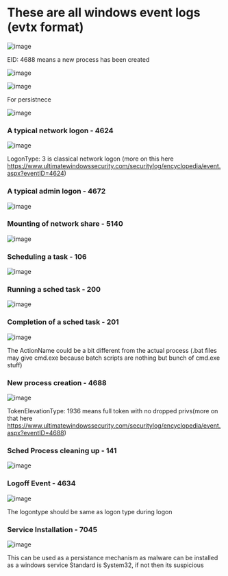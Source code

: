 # These are all windows event logs (evtx format)
![image](https://user-images.githubusercontent.com/64488123/184599765-14af2eb6-8deb-48af-842f-eb8bdc94c6df.png)

EID: 4688 means a new process has been created

![image](https://user-images.githubusercontent.com/64488123/184603555-65435c91-6d24-4f79-9412-84d6da33a90a.png)

![image](https://user-images.githubusercontent.com/64488123/184603863-b81f19b8-c43e-439b-9a1b-02c2d1686139.png)

For persistnece

![image](https://user-images.githubusercontent.com/64488123/184604851-775872f4-fa3b-4159-9320-8faf93b7f36c.png)


### A typical network logon - 4624
![image](https://user-images.githubusercontent.com/64488123/184600414-6269fbb2-d122-4bed-99b9-024880306782.png)

LogonType: 3 is classical network logon (more on this here https://www.ultimatewindowssecurity.com/securitylog/encyclopedia/event.aspx?eventID=4624)

### A typical admin logon - 4672
![image](https://user-images.githubusercontent.com/64488123/184600831-27b684b4-a545-4e0a-83c6-834a79145564.png)

### Mounting of network share - 5140
![image](https://user-images.githubusercontent.com/64488123/184601045-3c54ecc3-d287-4a70-b90d-b59ad6217fcd.png)

### Scheduling a task - 106
![image](https://user-images.githubusercontent.com/64488123/184601381-593f165b-6015-4fc6-8d64-81a20ea5a683.png)

### Running a sched task - 200
![image](https://user-images.githubusercontent.com/64488123/184601777-3bae5910-2b82-4f0f-85c4-b13780319a9c.png)

### Completion of a sched task - 201
![image](https://user-images.githubusercontent.com/64488123/184602693-a18d89c3-986e-402f-a882-5bf8da28e745.png)

The ActionName could be a bit different from the actual process (.bat files may give cmd.exe because batch scripts are nothing but bunch of cmd.exe stuff)

### New process creation - 4688
![image](https://user-images.githubusercontent.com/64488123/184602351-c7df76cd-c8b0-4af0-a497-e9ae3a3ecc94.png)

TokenElevationType: 1936 means full token with no dropped privs(more on that here https://www.ultimatewindowssecurity.com/securitylog/encyclopedia/event.aspx?eventID=4688)

### Sched Process cleaning up - 141
![image](https://user-images.githubusercontent.com/64488123/184602909-f4d86e37-d50f-410c-8131-b756c0033261.png)

### Logoff Event - 4634
![image](https://user-images.githubusercontent.com/64488123/184602970-af30e3a1-9850-47b0-86fb-984be0c426ed.png)

The logontype should be same as logon type during logon

### Service Installation - 7045
![image](https://user-images.githubusercontent.com/64488123/184604970-7e8bc294-2e2e-4756-a473-5685994e8da3.png)

This can be used as a persistance mechanism as malware can be installed as a windows service
Standard is System32, if not then its suspicious

